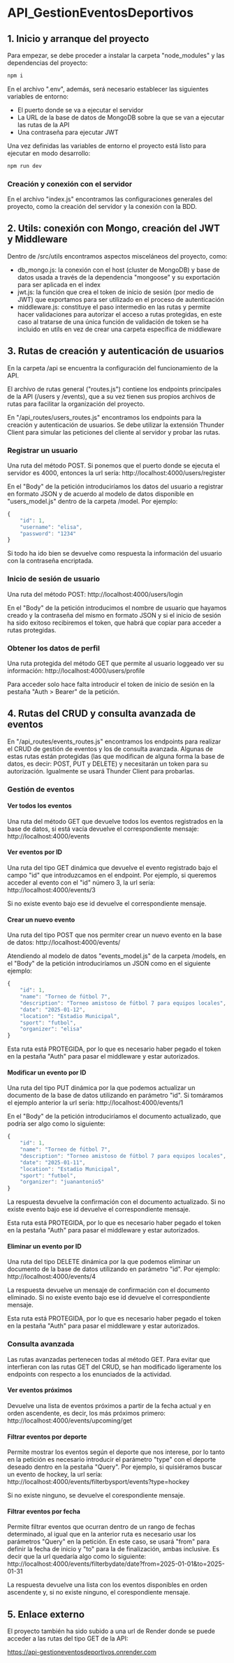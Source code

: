 # API_GestionEventosDeportivos

## 1. Inicio y arranque del proyecto

Para empezar, se debe proceder a instalar la carpeta "node_modules" y las dependencias del proyecto:
```js
npm i
```

En el archivo ".env", además, será necesario establecer las siguientes variables de entorno:

- El puerto donde se va a ejecutar el servidor
- La URL de la base de datos de MongoDB sobre la que se van a ejecutar las rutas de la API
- Una contraseña para ejecutar JWT

Una vez definidas las variables de entorno el proyecto está listo para ejecutar en modo desarrollo: 
```js
npm run dev
```

### Creación y conexión con el servidor

En el archivo "index.js" encontramos las configuraciones generales del proyecto, como la creación del servidor y la conexión con la BDD.

## 2. Utils: conexión con Mongo, creación del JWT y Middleware

Dentro de /src/utils encontramos aspectos misceláneos del proyecto, como:

- db_mongo.js: la conexión con el host (cluster de MongoDB) y base de datos usada a través de la dependencia "mongoose" y su exportación para ser aplicada en el index
- jwt.js: la función que crea el token de inicio de sesión (por medio de JWT) que exportamos para ser utilizado en el proceso de autenticación
- middleware.js: constituye el paso intermedio en las rutas y permite hacer validaciones para autorizar el acceso a rutas protegidas, en este caso al tratarse de una única función de validación de token se ha incluido en utils en vez de crear una carpeta específica de middleware

## 3. Rutas de creación y autenticación de usuarios

En la carpeta /api se encuentra la configuración del funcionamiento de la API.

El archivo de rutas general ("routes.js") contiene los endpoints principales de la API (/users y /events), que a su vez tienen sus propios archivos de rutas para facilitar la organización del proyecto.

En "/api_routes/users_routes.js" encontramos los endpoints para la creación y autenticación de usuarios. Se debe utilizar la extensión Thunder Client para simular las peticiones del cliente al servidor y probar las rutas.

### Registrar un usuario

Una ruta del método POST. Si ponemos que el puerto donde se ejecuta el servidor es 4000, entonces la url sería:
http://localhost:4000/users/register

En el "Body" de la petición introduciríamos los datos del usuario a registrar en formato JSON y de acuerdo al modelo de datos disponible en "users_model.js" dentro de la carpeta /model. Por ejemplo:
```js
{
    "id": 1,
    "username": "elisa",
    "password": "1234"
}
```
Si todo ha ido bien se devuelve como respuesta la información del usuario con la contraseña encriptada.

### Inicio de sesión de usuario

Una ruta del método POST: http://localhost:4000/users/login

En el "Body" de la petición introducimos el nombre de usuario que hayamos creado y la contraseña del mismo en formato JSON y si el inicio de sesión ha sido exitoso recibiremos el token, que habrá que copiar para acceder a rutas protegidas.

### Obtener los datos de perfil

Una ruta protegida del método GET que permite al usuario loggeado ver su información: http://localhost:4000/users/profile

Para acceder solo hace falta introducir el token de inicio de sesión en la pestaña "Auth > Bearer" de la petición.

## 4. Rutas del CRUD y consulta avanzada de eventos

En "/api_routes/events_routes.js" encontramos los endpoints para realizar el CRUD de gestión de eventos y los de consulta avanzada. Algunas de estas rutas están protegidas (las que modifican de alguna forma la base de datos, es decir: POST, PUT y DELETE) y necesitarán un token para su autorización. Igualmente se usará Thunder Client para probarlas.

### Gestión de eventos

#### Ver todos los eventos

Una ruta del método GET que devuelve todos los eventos registrados en la base de datos, si está vacía devuelve el correspondiente mensaje: http://localhost:4000/events

#### Ver eventos por ID

Una ruta del tipo GET dinámica que devuelve el evento registrado bajo el campo "id" que introduzcamos en el endpoint. Por ejemplo, si queremos acceder al evento con el "id" número 3, la url sería: http://localhost:4000/events/3

Si no existe evento bajo ese id devuelve el correspondiente mensaje.

#### Crear un nuevo evento

Una ruta del tipo POST que nos permiter crear un nuevo evento en la base de datos: http://localhost:4000/events/

Atendiendo al modelo de datos "events_model.js" de la carpeta /models, en el "Body" de la petición introduciríamos un JSON como en el siguiente ejemplo:
```js
{
    "id": 1,
    "name": "Torneo de fútbol 7",
    "description": "Torneo amistoso de fútbol 7 para equipos locales",
    "date": "2025-01-12",
    "location": "Estadio Municipal",
    "sport": "futbol",
    "organizer": "elisa"
}
```

Esta ruta está PROTEGIDA, por lo que es necesario haber pegado el token en la pestaña "Auth" para pasar el middleware y estar autorizados.

#### Modificar un evento por ID

Una ruta del tipo PUT dinámica por la que podemos actualizar un documento de la base de datos utilizando en parámetro "id". Si tomáramos el ejemplo anterior la url sería: http://localhost:4000/events/1

En el "Body" de la petición introduciríamos el documento actualizado, que podría ser algo como lo siguiente:
```js
{
    "id": 1,
    "name": "Torneo de fútbol 7",
    "description": "Torneo amistoso de fútbol 7 para equipos locales",
    "date": "2025-01-11",
    "location": "Estadio Municipal",
    "sport": "futbol",
    "organizer": "juanantonio5"
}
```
La respuesta devuelve la confirmación con el documento actualizado. Si no existe evento bajo ese id devuelve el correspondiente mensaje.

Esta ruta está PROTEGIDA, por lo que es necesario haber pegado el token en la pestaña "Auth" para pasar el middleware y estar autorizados.

#### Eliminar un evento por ID

Una ruta del tipo DELETE dinámica por la que podemos eliminar un documento de la base de datos utilizando en parámetro "id". Por ejemplo: http://localhost:4000/events/4

La respuesta devuelve un mensaje de confirmación con el documento eliminado. Si no existe evento bajo ese id devuelve el correspondiente mensaje.

Esta ruta está PROTEGIDA, por lo que es necesario haber pegado el token en la pestaña "Auth" para pasar el middleware y estar autorizados.

### Consulta avanzada

Las rutas avanzadas pertenecen todas al método GET. Para evitar que interfieran con las rutas GET del CRUD, se han modificado ligeramente los endpoints con respecto a los enunciados de la actividad.

#### Ver eventos próximos

Devuelve una lista de eventos próximos a partir de la fecha actual y en orden ascendente, es decir, los más próximos primero: http://localhost:4000/events/upcoming/get

#### Filtrar eventos por deporte

Permite mostrar los eventos según el deporte que nos interese, por lo tanto en la petición es necesario introducir el parámetro "type" con el deporte deseado dentro en la pestaña "Query". Por ejemplo, si quisiéramos buscar un evento de hockey, la url sería: http://localhost:4000/events/filterbysport/events?type=hockey

Si no existe ninguno, se devuelve el corespondiente mensaje.

#### Filtrar eventos por fecha

Permite filtrar eventos que ocurran dentro de un rango de fechas determinado, al igual que en la anterior ruta es necesario usar los parámetros "Query" en la petición. En este caso, se usará "from" para definir la fecha de inicio y "to" para la de finalización, ambas inclusive. Es decir que la url quedaría algo como lo siguiente: http://localhost:4000/events/filterbydate/date?from=2025-01-01&to=2025-01-31

La respuesta devuelve una lista con los eventos disponibles en orden ascendente y, si no existe ninguno, el corespondiente mensaje.

## 5. Enlace externo

El proyecto también ha sido subido a una url de Render donde se puede acceder a las rutas del tipo GET de la API:

https://api-gestioneventosdeportivos.onrender.com